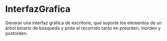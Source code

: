 # InterfazGrafica
Generar una interfaz gráfica de escritorio, que soporte los elementos de un árbol binario de búsqueda y pinte el recorrido tanto en preorden, inorden y postorden.
